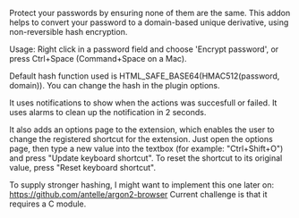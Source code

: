 Protect your passwords by ensuring none of them are the same. This addon helps to convert your password to a domain-based unique derivative, using non-reversible hash encryption. 

Usage: Right click in a password field and choose 'Encrypt password', or press Ctrl+Space (Command+Space on a Mac).

Default hash function used is HTML_SAFE_BASE64(HMAC512(password, domain)). You can change the hash in the plugin options.

It uses notifications to show when the actions was succesfull or failed.
It uses alarms to clean up the notification in 2 seconds.

It also adds an options page to the extension, which enables the user to change the registered shortcut for the extension. 
Just open the options page, then type a new value into the textbox (for example: "Ctrl+Shift+O") and press "Update keyboard shortcut". To reset the shortcut to its original value, press "Reset keyboard shortcut".

To supply stronger hashing, I might want to implement this one later on:
https://github.com/antelle/argon2-browser
Current challenge is that it requires a C module.